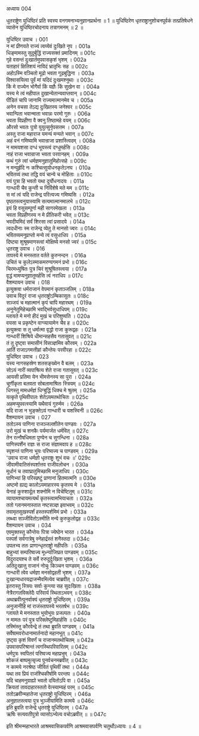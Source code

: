अध्यायः 004

धुतराष्ट्रेण युधिष्ठिरं प्रति स्वस्य वनगमनाभ्यनुज्ञानप्रार्थना ॥ 1 ॥ युधिष्ठिरेण धृतराष्ट्रानुशोचनपूर्वकं तत्प्रतिषेधने व्यासेन युधिष्ठिरचोदनाय तत्रागमनम् ॥ 2 ॥

युधिष्ठिर उवाच ।	001  
न मां प्रीणयते राज्यं त्वय्येवं दुःखिते नृप ।	001a  
धिङ्मामस्तु सुदुर्बुद्धिं राज्यसक्तं प्रमादिनम् ॥	001c  
गृहे वसन्तं दुःखार्तमुपवासकृशं भृशम् ।	002a  
यताहारं क्षितिशयं नाविदं भ्रातृभिः सह ॥	002c  
अहोऽस्मि वञ्चितो मूढो भवता गूढबुद्धिना ।	003a  
विश्वासयित्वा पूर्वं मां यदिदं दुःखमश्नुथाः ॥	003c  
किं मे राज्येन भोगैर्वा किं यज्ञैः किं सुखेन वा ।	004a  
यस्य मे त्वं महीपाल दुखान्येतान्यवाप्तवान् ॥	004c  
पीडितं चापि जानामि राज्यमात्मानमेव च ।	005a  
अनेन वचसा तेऽद्य दुःखितस्य जनेश्वर ॥	005c  
भवान्पिता भवान्माता भवान्नः परमो गुरुः ।	006a  
भवता विप्रहीणा वै क्वनु तिष्ठामहे वयम् ॥	006c  
औरसो भवतः पुत्रो युयुत्सुर्नृपसत्तम ।	007a  
अस्तु राजा महाराज यमन्यं मन्यते भवान् ॥	007c  
अहं वनं गमिष्यामि भवान्राजा प्रशास्त्विदम् ।	008a  
न मामयशसा दग्धं भूयस्त्वं दग्धुमर्हसि ॥	008c  
नाहं राजा भवान्राजा भवता परवानहम् ।	009a  
कथं गुरुं त्वां धर्मज्ञमनुज्ञातुमिहोत्सहे ॥	009c  
न मन्युर्हृदि नः कश्चित्सुयोधनकृतेऽनघ ।	010a  
भवितव्यं तथा तद्धि वयं चान्ये च मोहिताः ॥	010c  
वयं पुत्रा हि भवतो यथा दुर्योधनादयः ।	011a  
गान्धारी चैव कुन्ती च निर्विशेषे मते मम ॥	011c  
स मां त्वं यदि राजेन्द्र परित्यज्य गमिष्यसि ।	012a  
पृष्ठतस्त्वनुयास्यामि सत्यमात्मानमालभे ॥	012c  
इयं हि वसुसम्पूर्णा मही सागरमेखला ।	013a  
भवता विप्रहीणस्य न मे प्रीतिकरी भवेत् ॥	013c  
भवदीयमिदं सर्वं शिरसा त्वां प्रसादये ।	014a  
त्वदधीनाः स्म राजेन्द्र व्येतु ते मानसो ज्वरः ॥	014c  
भवितव्यमनुप्राप्तो मन्ये त्वं वसुधाधिप ।	015a  
दिष्ट्या शुश्रूषमाणस्त्वां मोक्षिष्ये मनसो ज्वरं ॥	015c  
धृतराष्ट्र उवाच ।	016  
तापस्ये मे मनस्तात वर्तते कुरुनन्दन ।	016a  
उचितं च कुलेऽस्माकमरण्यगमनं प्रभो ॥	016c  
चिरमध्युषितः पुत्र चिरं शुश्रूषितस्त्वया ।	017a  
वृद्धं मामप्यनुज्ञातुमर्हसि त्वं नराधिप ॥	017c  
वैशम्पायन उवाच ।	018  
इत्युक्त्वा धर्मराजानं वेपमानं कृताञ्जलिम् ।	018a  
उवाच विदुरं राजा धृतराष्ट्रोऽम्बिकासुतः ॥	018c  
सञ्जयं च महात्मानं कृपं चापि महारथम् ।	019a  
अनुनेतुमिहेच्छामि भवद्भिर्वसुधाधिपम् ॥	019c  
म्लायते मे मनो हीदं मुखं च परिशुष्यति ।	020a  
वयसा च प्रकृष्टेन वाग्व्यायामेन चैव ह ॥	020c  
इत्युक्त्वा स तु धर्मात्मा वृद्धो राजा कुरूद्वहः ।	021a  
गान्धारीं शिश्रिये धीमान्सहसैव गतासुवत् ॥	021c  
तं तु दृष्ट्वा समासीनं विसञ्ज्ञमिव कौरवम् ।	022a  
आर्तिं राजाऽगमत्तीव्रां कौन्तेयः परवीरहा ॥	022c  
युधिष्ठिर उवाच ।	023  
यस्य नागसहस्रेण शतसङ्ख्येन वै बलम् ।	023a  
सोऽयं नारीं व्यपाश्रित्य शेते राजा गतासुवत् ॥	023c  
आयसी प्रतिमा येन भीमसेनस्य सा पुरा ।	024a  
चूर्णीकृता बलवता सोबलामाश्रितः स्त्रियम् ॥	024c  
धिगस्तु मामधर्मज्ञं धिग्बुद्धिं धिक्च मे श्रुतम् ।	025a  
यत्कृते पृथिवीपालः शेतेऽयमतथोचितः ॥	025c  
अहमप्युपवत्स्यामि यथैवायं गुरुर्मम ।	026a  
यदि राजा न भुङ्क्तेऽयं गान्धारी च यशस्विनी ॥	026c  
वैशम्पायन उवाच ।	027  
ततोऽस्य पाणिना राजञ्जलशीतेन पाण्डवः ।	027a  
उरो मुखं च शनकैः पर्यमार्जत धर्मवित् ॥	027c  
तेन रत्नौषधिमता पुण्येन च सुगन्धिना ।	028a  
पाणिस्पर्शेन राज्ञः स राजा संज्ञामवाप ह ॥	028c  
स्पृशन्तं पाणिना भूयः परिष्यज्य च पाण्डवम् ।	029a  
\'उवाच राजा धर्मज्ञो धृतराष्ट्रः शुभं वचः ॥\'	029c  
जीवामीवातिसंस्पर्शात्तव राजीवलोचन ।	030a  
मूर्धानं च तवाघ्रातुमिच्छामि मनुजाधिप ।	030c  
पाणिभ्यां हि परिस्प्रष्टुं प्राणानां हितमात्मनि ॥	030e  
अष्टमो ह्यद्य कालोऽयमाहारस्य कृतस्य मे ।	031a  
येनाहं कुरुशार्दूल शक्नोमि न विचेष्टितुम् ॥	031c  
व्यायामश्चायमत्यर्थं कृतस्त्वामभियाचता ।	032a  
ततो ग्लानमनास्तात नष्टसञ्ज्ञ इवाभवम् ॥	032c  
तवामृतसुखस्पर्शं हस्तस्पर्शमिमं प्रभो ।	033a  
लब्ध्वा सञ्जीवितोऽस्मीति मन्ये कुरुकुलोद्वह ॥	033c  
वैशम्पायन उवाच ।	034  
एवमुक्तस्तु कौन्तेयः पित्रा ज्येष्ठेन भारत ।	034a  
पस्पर्श सर्वगात्रेषु स्नेहार्द्रस्तं शनैस्तदा ॥	034c  
उपलभ्य ततः प्राणान्धृतराष्ट्रो महीपतिः ।	035a  
बाहुभ्यां सम्परिष्वज्य मूर्ध्न्याजिघ्रत पाण्डवम् ॥	035c  
विदुरादयश्च ते सर्वे रुरुदुर्दुःखिता भृशम् ।	036a  
अतिदुःखात्तु राजानं नोचुः किञ्चन पाण्डवम् ॥	036c  
गान्धारी त्वेव धर्मज्ञा मनसोद्वहती भृशम् ।	037a  
दुःखान्यधारयद्राजन्मैवमित्येव चाब्रवीत् ॥	037c  
इतरास्तु स्त्रियः सर्वाः कुन्त्या सह सुदःखिताः ।	038a  
नेत्रैरागतविक्लेदैः परिवार्य स्थिताऽभवन् ॥	038c  
अथाब्रवीत्पुनर्वाक्यं धृतराष्ट्रो युधिष्ठिरम् ।	039a  
अनुजानीहि मां राजंस्तापस्ये भरतर्षभ ॥	039c  
ग्लायते मे मनस्तात भूयोभूयः प्रजल्पतः ।	040a  
न मामतः परं पुत्र परिक्लेष्टुमिहार्हसि ॥	040c  
तस्मिंस्तु कौरवेन्द्रे तं तथा ब्रुवति पाण्डवम् ।	041a  
सर्वेषामवरोधानामार्तनादो महानभूत् ॥	041c  
दृष्ट्वा कृशं विवर्णं च राजानमतथोचितम् ॥	042a  
उपवासपरिश्रान्तं त्वगस्थिपरिवारितम् ॥	042c  
धर्मपुत्रः स्वपितरं परिष्वज्य महाप्रभुम् ।	043a  
शोकजं बाष्पमुत्सृज्य पुनर्वचनमब्रवीत् ॥	043c  
न कामये नरश्रेष्ठ जीवितं पृथिवीं तथा ।	044a  
यथा तव प्रियं राजंश्चिकीर्षामि परन्तप ॥	044c  
यदि चाहमनुग्राह्यो भवतो दयितोऽपि वा ।	045a  
क्रियतां तावदाहारस्ततो वेत्स्याम्यहं परम् ॥	045c  
ततोऽब्रवीन्महातेजा धृतराष्ट्रो युधिष्ठिरम् ।	046a  
अनुज्ञातस्त्वया पुत्र भुञ्जीयामिति कामये ॥	046c  
इति ब्रुवति राजेन्द्रे धृतराष्ट्रे युधिष्ठिरम् ।	047a  
ऋषिः सत्यवतीपुत्रो व्यासोऽभ्येत्य वचोऽब्रवीत् ॥ ॥	047c  

इति श्रीमन्महाभारते आश्रमवासिकपर्वणि आश्रमवासपर्वणि चतुर्थोऽध्यायः ॥ 4 ॥
